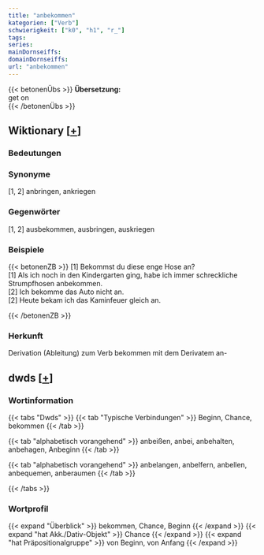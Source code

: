 ```yaml
---
title: "anbekommen"
kategorien: ["Verb"]
schwierigkeit: ["k0", "h1", "r_"]
tags:
series:
mainDornseiffs:
domainDornseiffs:
url: "anbekommen"
---
```


{{< betonenÜbs >}}
**Übersetzung:**  
get on  
{{< /betonenÜbs >}}

## Wiktionary [[+](https://de.wiktionary.org/wiki/anbekommen)]

### Bedeutungen

### Synonyme
[1, 2] anbringen, ankriegen  

### Gegenwörter
[1, 2] ausbekommen, ausbringen, auskriegen  

### Beispiele
{{< betonenZB >}}
[1] Bekommst du diese enge Hose an?  
[1] Als ich noch in den Kindergarten ging, habe ich immer schreckliche Strumpfhosen anbekommen.  
[2] Ich bekomme das Auto nicht an.  
[2] Heute bekam ich das Kaminfeuer gleich an.  

{{< /betonenZB >}}
### Herkunft
Derivation (Ableitung) zum Verb bekommen mit dem Derivatem an-  



## dwds [[+](https://www.dwds.de/wb/anbekommen)]

### Wortinformation
{{< tabs "Dwds" >}}
{{< tab "Typische Verbindungen" >}}
Beginn, Chance, bekommen
{{< /tab >}}

{{< tab "alphabetisch vorangehend" >}}
anbeißen, anbei, anbehalten, anbehagen, Anbeginn
{{< /tab >}}

{{< tab "alphabetisch vorangehend" >}}
anbelangen, anbelfern, anbellen, anbequemen, anberaumen
{{< /tab >}}

{{< /tabs >}}

### Wortprofil
{{< expand "Überblick" >}} bekommen, Chance, Beginn {{< /expand >}}
{{< expand "hat Akk./Dativ-Objekt" >}} Chance {{< /expand >}}
{{< expand "hat Präpositionalgruppe" >}} von Beginn, von Anfang {{< /expand >}}

